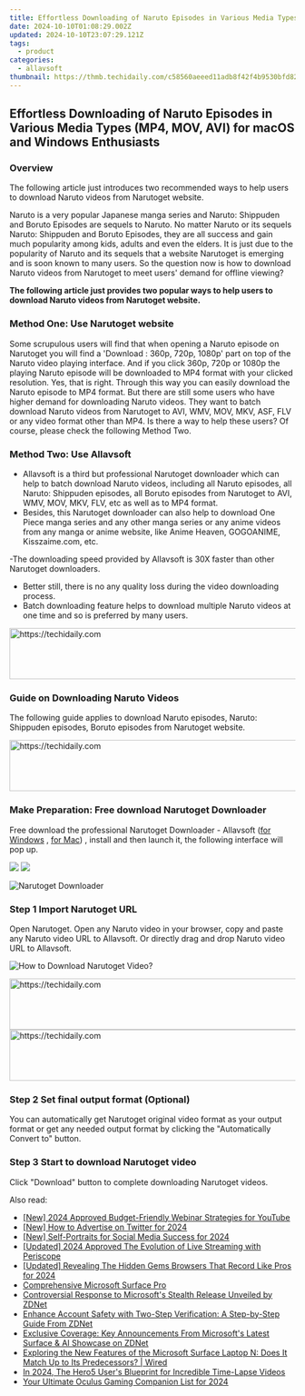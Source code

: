 ```yaml
---
title: Effortless Downloading of Naruto Episodes in Various Media Types (MP4, MOV, AVI) for macOS and Windows Enthusiasts
date: 2024-10-10T01:08:29.002Z
updated: 2024-10-10T23:07:29.121Z
tags:
  - product
categories:
  - allavsoft
thumbnail: https://thmb.techidaily.com/c58560aeeed11adb8f42f4b9530bfd82fdd84e9fa587d943a5752e4b0c3cb2b6.jpg
---
```


## Effortless Downloading of Naruto Episodes in Various Media Types (MP4, MOV, AVI) for macOS and Windows Enthusiasts

### Overview

The following article just introduces two recommended ways to help users to download Naruto videos from Narutoget website.

Naruto is a very popular Japanese manga series and Naruto: Shippuden and Boruto Episodes are sequels to Naruto. No matter Naruto or its sequels Naruto: Shippuden and Boruto Episodes, they are all success and gain much popularity among kids, adults and even the elders. It is just due to the popularity of Naruto and its sequels that a website Narutoget is emerging and is soon known to many users. So the question now is how to download Naruto videos from Narutoget to meet users' demand for offline viewing?

**The following article just provides two popular ways to help users to download Naruto videos from Narutoget website.**

### Method One: Use Narutoget website

Some scrupulous users will find that when opening a Naruto episode on Narutoget you will find a 'Download : 360p, 720p, 1080p' part on top of the Naruto video playing interface. And if you click 360p, 720p or 1080p the playing Naruto episode will be downloaded to MP4 format with your clicked resolution. Yes, that is right. Through this way you can easily download the Naruto episode to MP4 format. But there are still some users who have higher demand for downloading Naruto videos. They want to batch download Naruto videos from Narutoget to AVI, WMV, MOV, MKV, ASF, FLV or any video format other than MP4\. Is there a way to help these users? Of course, please check the following Method Two.

### Method Two: Use Allavsoft

* Allavsoft is a third but professional Narutoget downloader which can help to batch download Naruto videos, including all Naruto episodes, all Naruto: Shippuden episodes, all Boruto episodes from Narutoget to AVI, WMV, MOV, MKV, FLV, etc as well as to MP4 format.
* Besides, this Narutoget downloader can also help to download One Piece manga series and any other manga series or any anime videos from any manga or anime website, like Anime Heaven, GOGOANIME, Kisszaime.com, etc.

\-The downloading speed provided by Allavsoft is 30X faster than other Narutoget downloaders.

* Better still, there is no any quality loss during the video downloading process.
* Batch downloading feature helps to download multiple Naruto videos at one time and so is preferred by many users.

<!-- affiliate ads begin -->
<a href="https://ephamedtechinc.pxf.io/c/5597632/2137212/26400" target="_top" id="2137212">
  <img src="//a.impactradius-go.com/display-ad/26400-2137212" border="0" alt="https://techidaily.com" width="728" height="90"/>
</a>
<img height="0" width="0" src="https://ephamedtechinc.pxf.io/i/5597632/2137212/26400" style="position:absolute;visibility:hidden;" border="0" />
<!-- affiliate ads end -->

### Guide on Downloading Naruto Videos

The following guide applies to download Naruto episodes, Naruto: Shippuden episodes, Boruto episodes from Narutoget website.

<!-- affiliate ads begin -->
<a href="https://appsumo.8odi.net/c/5597632/2144289/7443" target="_top" id="2144289">
  <img src="//a.impactradius-go.com/display-ad/7443-2144289" border="0" alt="https://techidaily.com" width="728" height="90"/>
</a>
<img height="0" width="0" src="https://appsumo.8odi.net/i/5597632/2144289/7443" style="position:absolute;visibility:hidden;" border="0" />
<!-- affiliate ads end -->

### Make Preparation: Free download Narutoget Downloader

Free download the professional Narutoget Downloader - Allavsoft ([for Windows](https://tools.techidaily.com/allavsoft/products/) , [for Mac](https://tools.techidaily.com/allavsoft/products/)) , install and then launch it, the following interface will pop up.

[![](https://www.allavsoft.com/how-to/../images/how-to/free-download-win.jpg)](https://tools.techidaily.com/allavsoft/products/) [![](https://www.allavsoft.com/how-to/../images/how-to/free-download-mac.jpg)](https://tools.techidaily.com/allavsoft/products/)

![Narutoget Downloader](https://www.allavsoft.com/how-to/../images/allavsoft/screen-shot-600.jpg)

### Step 1 Import Narutoget URL

Open Narutoget. Open any Naruto video in your browser, copy and paste any Naruto video URL to Allavsoft. Or directly drag and drop Naruto video URL to Allavsoft.

![How to Download Narutoget Video?](https://www.allavsoft.com/how-to/../images/how-to/download-rtmp-video/download-rtmp-video.jpg)

<!-- affiliate ads begin -->
<a href="https://appsumo.8odi.net/c/5597632/2151858/7443" target="_top" id="2151858">
  <img src="//a.impactradius-go.com/display-ad/7443-2151858" border="0" alt="https://techidaily.com" width="600" height="90"/>
</a>
<img height="0" width="0" src="https://appsumo.8odi.net/i/5597632/2151858/7443" style="position:absolute;visibility:hidden;" border="0" />
<!-- affiliate ads end -->

<!-- affiliate ads begin -->
<a href="https://laganoo.pxf.io/c/5597632/1484939/16446" target="_top" id="1484939">
  <img src="//a.impactradius-go.com/display-ad/16446-1484939" border="0" alt="https://techidaily.com" width="728" height="90"/>
</a>
<img height="0" width="0" src="https://laganoo.pxf.io/i/5597632/1484939/16446" style="position:absolute;visibility:hidden;" border="0" />
<!-- affiliate ads end -->

### Step 2 Set final output format (Optional)

You can automatically get Narutoget original video format as your output format or get any needed output format by clicking the "Automatically Convert to" button.

### Step 3 Start to download Narutoget video

Click "Download" button to complete downloading Narutoget videos.

<ins class="adsbygoogle"
     style="display:block"
     data-ad-format="autorelaxed"
     data-ad-client="ca-pub-7571918770474297"
     data-ad-slot="1223367746"></ins>

<ins class="adsbygoogle"
     style="display:block"
     data-ad-client="ca-pub-7571918770474297"
     data-ad-slot="8358498916"
     data-ad-format="auto"
     data-full-width-responsive="true"></ins>

<span class="atpl-alsoreadstyle">Also read:</span>
<div><ul>
<li><a href="https://facebook-video-share.techidaily.com/new-2024-approved-budget-friendly-webinar-strategies-for-youtube/"><u>[New] 2024 Approved Budget-Friendly Webinar Strategies for YouTube</u></a></li>
<li><a href="https://twitter-videos.techidaily.com/new-how-to-advertise-on-twitter-for-2024/"><u>[New] How to Advertise on Twitter for 2024</u></a></li>
<li><a href="https://youtube-webster.techidaily.com/elf-portraits-for-social-media-success-for-2024/"><u>[New] Self-Portraits for Social Media Success for 2024</u></a></li>
<li><a href="https://fox-http.techidaily.com/updated-2024-approved-the-evolution-of-live-streaming-with-periscope/"><u>[Updated] 2024 Approved The Evolution of Live Streaming with Periscope</u></a></li>
<li><a href="https://screen-sharing-recording.techidaily.com/updated-revealing-the-hidden-gems-browsers-that-record-like-pros-for-2024/"><u>[Updated] Revealing The Hidden Gems Browsers That Record Like Pros for 2024</u></a></li>
<li><a href="https://win-news.techidaily.com/comprehensive-microsoft-surface-pro/"><u>Comprehensive Microsoft Surface Pro</u></a></li>
<li><a href="https://win-news.techidaily.com/controversial-response-to-microsofts-stealth-release-unveiled-by-zdnet/"><u>Controversial Response to Microsoft's Stealth Release Unveiled by ZDNet</u></a></li>
<li><a href="https://win-news.techidaily.com/enhance-account-safety-with-two-step-verification-a-step-by-step-guide-from-zdnet/"><u>Enhance Account Safety with Two-Step Verification: A Step-by-Step Guide From ZDNet</u></a></li>
<li><a href="https://win-news.techidaily.com/exclusive-coverage-key-announcements-from-microsofts-latest-surface-and-ai-showcase-on-zdnet/"><u>Exclusive Coverage: Key Announcements From Microsoft's Latest Surface & AI Showcase on ZDNet</u></a></li>
<li><a href="https://win-news.techidaily.com/exploring-the-new-features-of-the-microsoft-surface-laptop-n-does-it-match-up-to-its-predecessors-wired/"><u>Exploring the New Features of the Microsoft Surface Laptop N: Does It Match Up to Its Predecessors? | Wired</u></a></li>
<li><a href="https://some-guidance.techidaily.com/in-2024-the-hero5-users-blueprint-for-incredible-time-lapse-videos/"><u>In 2024, The Hero5 User's Blueprint for Incredible Time-Lapse Videos</u></a></li>
<li><a href="https://fox-direct.techidaily.com/your-ultimate-oculus-gaming-companion-list-for-2024/"><u>Your Ultimate Oculus Gaming Companion List for 2024</u></a></li>
</ul></div>

